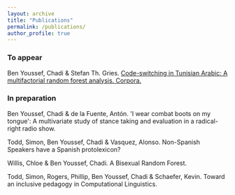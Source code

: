```yaml
---
layout: archive
title: "Publications"
permalink: /publications/
author_profile: true
---
```


### To appear
Ben Youssef, Chadi & Stefan Th. Gries. [Code-switching in Tunisian Arabic: A multifactorial random forest analysis. Corpora.](https://cbyoussef.github.io/files/2023_CBY-STG_CSinTunAr_Corpora.pdf)

### In preparation
Ben Youssef, Chadi & de la Fuente, Antón. 'I wear combat boots on my tongue': A multivariate study of stance taking and evaluation in a radical-right radio show.

Todd, Simon, Ben Youssef, Chadi & Vasquez, Alonso. Non-Spanish Speakers have a Spanish protolexicon?

Willis, Chloe & Ben Youssef, Chadi. A Bisexual Random Forest.

Todd, Simon, Rogers, Phillip, Ben Youssef, Chadi & Schaefer, Kevin. Toward an inclusive pedagogy in Computational Linguistics.
